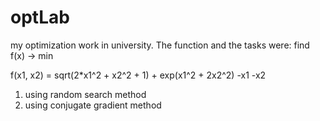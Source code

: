 # optLab

my optimization work in university. The function and the tasks were:
find f(x) -> min

f(x1, x2) = sqrt(2*x1^2 + x2^2 + 1) + exp(x1^2 + 2x2^2) -x1 -x2
1. using random search method
2. using conjugate gradient method
